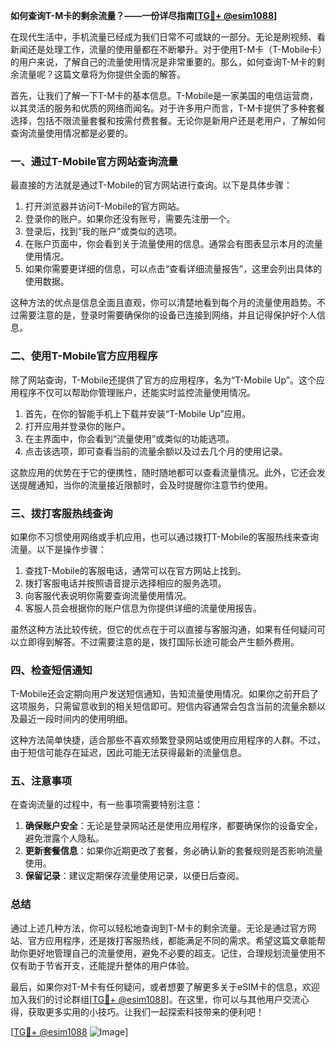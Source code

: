 **如何查询T-M卡的剩余流量？——一份详尽指南[[TG💪+ @esim1088](https://t.me/s/esim1088)]**

在现代生活中，手机流量已经成为我们日常不可或缺的一部分。无论是刷视频、看新闻还是处理工作，流量的使用量都在不断攀升。对于使用T-M卡（T-Mobile卡）的用户来说，了解自己的流量使用情况是非常重要的。那么，如何查询T-M卡的剩余流量呢？这篇文章将为你提供全面的解答。

首先，让我们了解一下T-M卡的基本信息。T-Mobile是一家美国的电信运营商，以其灵活的服务和优质的网络而闻名。对于许多用户而言，T-M卡提供了多种套餐选择，包括不限流量套餐和按需付费套餐。无论你是新用户还是老用户，了解如何查询流量使用情况都是必要的。

### **一、通过T-Mobile官方网站查询流量**

最直接的方法就是通过T-Mobile的官方网站进行查询。以下是具体步骤：

1. 打开浏览器并访问T-Mobile的官方网站。
2. 登录你的账户。如果你还没有账号，需要先注册一个。
3. 登录后，找到“我的账户”或类似的选项。
4. 在账户页面中，你会看到关于流量使用的信息。通常会有图表显示本月的流量使用情况。
5. 如果你需要更详细的信息，可以点击“查看详细流量报告”，这里会列出具体的使用数据。

这种方法的优点是信息全面且直观，你可以清楚地看到每个月的流量使用趋势。不过需要注意的是，登录时需要确保你的设备已连接到网络，并且记得保护好个人信息。

### **二、使用T-Mobile官方应用程序**

除了网站查询，T-Mobile还提供了官方的应用程序，名为“T-Mobile Up”。这个应用程序不仅可以帮助你管理账户，还能实时监控流量使用情况。

1. 首先，在你的智能手机上下载并安装“T-Mobile Up”应用。
2. 打开应用并登录你的账户。
3. 在主界面中，你会看到“流量使用”或类似的功能选项。
4. 点击该选项，即可查看当前的流量余额以及过去几个月的使用记录。

这款应用的优势在于它的便携性，随时随地都可以查看流量情况。此外，它还会发送提醒通知，当你的流量接近限额时，会及时提醒你注意节约使用。

### **三、拨打客服热线查询**

如果你不习惯使用网络或手机应用，也可以通过拨打T-Mobile的客服热线来查询流量。以下是操作步骤：

1. 查找T-Mobile的客服电话，通常可以在官方网站上找到。
2. 拨打客服电话并按照语音提示选择相应的服务选项。
3. 向客服代表说明你需要查询流量使用情况。
4. 客服人员会根据你的账户信息为你提供详细的流量使用报告。

虽然这种方法比较传统，但它的优点在于可以直接与客服沟通，如果有任何疑问可以立即得到解答。不过需要注意的是，拨打国际长途可能会产生额外费用。

### **四、检查短信通知**

T-Mobile还会定期向用户发送短信通知，告知流量使用情况。如果你之前开启了这项服务，只需留意收到的相关短信即可。短信内容通常会包含当前的流量余额以及最近一段时间内的使用明细。

这种方法简单快捷，适合那些不喜欢频繁登录网站或使用应用程序的人群。不过，由于短信可能存在延迟，因此可能无法获得最新的流量信息。

### **五、注意事项**

在查询流量的过程中，有一些事项需要特别注意：

1. **确保账户安全**：无论是登录网站还是使用应用程序，都要确保你的设备安全，避免泄露个人隐私。
2. **更新套餐信息**：如果你近期更改了套餐，务必确认新的套餐规则是否影响流量使用。
3. **保留记录**：建议定期保存流量使用记录，以便日后查阅。

### **总结**

通过上述几种方法，你可以轻松地查询到T-M卡的剩余流量。无论是通过官方网站、官方应用程序，还是拨打客服热线，都能满足不同的需求。希望这篇文章能帮助你更好地管理自己的流量使用，避免不必要的超支。记住，合理规划流量使用不仅有助于节省开支，还能提升整体的用户体验。

最后，如果你对T-M卡有任何疑问，或者想要了解更多关于eSIM卡的信息，欢迎加入我们的讨论群组[[TG💪+ @esim1088](https://t.me/s/esim1088)]。在这里，你可以与其他用户交流心得，获取更多实用的小技巧。让我们一起探索科技带来的便利吧！

[[TG💪+ @esim1088](https://t.me/s/esim1088) ![Image](https://i.postimg.cc/4NQfJmqS/Snipaste-2025-05-13-00-14-12.png)]